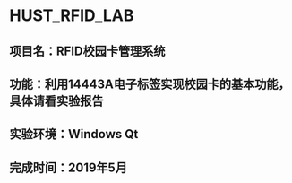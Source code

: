# HUST_RFID_LAB

## 项目名：RFID校园卡管理系统
## 功能：利用14443A电子标签实现校园卡的基本功能，具体请看实验报告
## 实验环境：Windows Qt
## 完成时间：2019年5月
